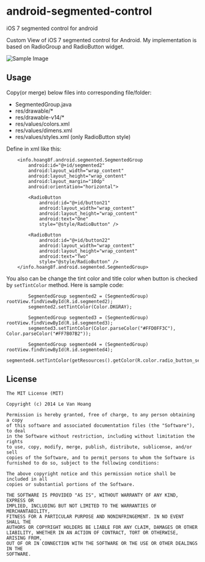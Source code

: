 android-segmented-control
=========================

iOS 7 segmented control for android

Custom View of iOS 7 segmented control for Android. My implementation is based on RadioGroup and RadioButton widget.
 
![Sample Image](https://raw2.github.com/hoang8f/android-segmented-control/master/screenshot/screenshot.png)

Usage
-----
Copy(or merge) below files into corresponding file/folder:
  + SegmentedGroup.java
  + res/drawable/*
  + res/drawable-v14/*
  + res/values/colors.xml
  + res/values/dimens.xml
  + res/values/styles.xml (only RadioButton style)

Define in xml like this:

        <info.hoang8f.android.segmented.SegmentedGroup
            android:id="@+id/segmented2"
            android:layout_width="wrap_content"
            android:layout_height="wrap_content"
            android:layout_margin="10dp"
            android:orientation="horizontal">

            <RadioButton
                android:id="@+id/button21"
                android:layout_width="wrap_content"
                android:layout_height="wrap_content"
                android:text="One"
                style="@style/RadioButton" />

            <RadioButton
                android:id="@+id/button22"
                android:layout_width="wrap_content"
                android:layout_height="wrap_content"
                android:text="Two"
                style="@style/RadioButton" />
        </info.hoang8f.android.segmented.SegmentedGroup>

You also can be change the tint color and title color when button is checked by `setTintColor` method.
Here is sample code:

            SegmentedGroup segmented2 = (SegmentedGroup) rootView.findViewById(R.id.segmented2);
            segmented2.setTintColor(Color.DKGRAY);

            SegmentedGroup segmented3 = (SegmentedGroup) rootView.findViewById(R.id.segmented3);
            segmented3.setTintColor(Color.parseColor("#FFD0FF3C"), Color.parseColor("#FF7B07B2"));

            SegmentedGroup segmented4 = (SegmentedGroup) rootView.findViewById(R.id.segmented4);
            segmented4.setTintColor(getResources().getColor(R.color.radio_button_selected_color));

License
-------
    The MIT License (MIT)
    
    Copyright (c) 2014 Le Van Hoang
    
    Permission is hereby granted, free of charge, to any person obtaining a copy
    of this software and associated documentation files (the "Software"), to deal
    in the Software without restriction, including without limitation the rights
    to use, copy, modify, merge, publish, distribute, sublicense, and/or sell
    copies of the Software, and to permit persons to whom the Software is
    furnished to do so, subject to the following conditions:
    
    The above copyright notice and this permission notice shall be included in all
    copies or substantial portions of the Software.
    
    THE SOFTWARE IS PROVIDED "AS IS", WITHOUT WARRANTY OF ANY KIND, EXPRESS OR
    IMPLIED, INCLUDING BUT NOT LIMITED TO THE WARRANTIES OF MERCHANTABILITY,
    FITNESS FOR A PARTICULAR PURPOSE AND NONINFRINGEMENT. IN NO EVENT SHALL THE
    AUTHORS OR COPYRIGHT HOLDERS BE LIABLE FOR ANY CLAIM, DAMAGES OR OTHER
    LIABILITY, WHETHER IN AN ACTION OF CONTRACT, TORT OR OTHERWISE, ARISING FROM,
    OUT OF OR IN CONNECTION WITH THE SOFTWARE OR THE USE OR OTHER DEALINGS IN THE
    SOFTWARE.
